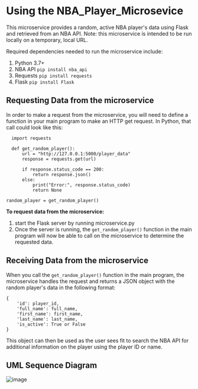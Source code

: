# Using the NBA_Player_Microsevice

This microservice provides a random, active NBA player's data using Flask and retrieved from an NBA API. 
Note: this microservice is intended to be run locally on a temporary, local URL. 

Required dependencies needed to run the microservice include: 
1. Python 3.7+
2. NBA API `pip install nba_api`
3. Requests `pip install requests`
4. Flask `pip install Flask`


## Requesting Data from the microservice
In order to make a request from the microservice, you will need to define a function in your main program to make an HTTP get request. In Python, that call could look like this: 
```
  import requests

  def get_random_player():
      url = "http://127.0.0.1:5000/player_data"
      response = requests.get(url)
  
      if response.status_code == 200:
          return response.json()
      else:
          print("Error:", response.status_code)
          return None

random_player = get_random_player()
```

**To request data from the microservice:**
1. start the Flask server by running microservice.py
2. Once the server is running, the `get_random_player()` function in the main program will now be able to call on the microservice to determine the requested data.


## Receiving Data from the microservice

When you call the `get_random_player()` function in the main program, the microservice handles the request and returns a JSON object with the random player's data in the following format:

```
{
    'id': player_id,
    'full_name': full_name,
    'first_name': first_name,
    'last_name': last_name,
    'is_active': True or False
}
```
This object can then be used as the user sees fit to search the NBA API for additional information on the player using the player ID or name. 

## UML Sequence Diagram 
![image](https://github.com/Brandie-M/NBA_Player_Microsevice/assets/103692387/d7c6714c-7139-4fac-985e-79a6bb7b9a36)

